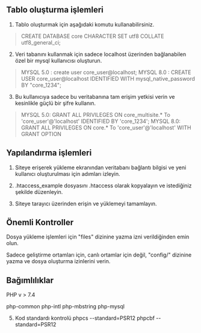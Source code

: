 ## Tablo oluşturma işlemleri

 1. Tablo oluşturmak için aşağıdaki komutu kullanabilirsiniz.

> CREATE DATABASE core CHARACTER SET utf8 COLLATE utf8_general_ci;

  2. Veri tabanını kullanmak için sadece localhost üzerinden bağlanabilen özel bir mysql kullanıcısı oluşturun.
    
   

> MYSQL 5.0 : create user core_user@localhost;
> MYSQL 8.0 : CREATE USER core_user@localhost IDENTIFIED WITH mysql_native_password BY "core_1234";

    
      
    
  3. Bu kullanıcıya sadece bu veritabanına tam erişim yetkisi verin ve kesinlikle güçlü bir şifre kullanın.
    
    

> MYSQL 5.0: GRANT ALL PRIVILEGES ON core_multisite.* To 'core_user'@'localhost' IDENTIFIED BY  'core_1234';
> MYSQL 8.0: GRANT ALL PRIVILEGES ON core.* To 'core_user'@'localhost' WITH GRANT OPTION

    
      
  ## Yapılandırma işlemleri
   1. Siteye erişerek yükleme ekranından veritabanı bağlantı bilgisi ve yeni kullanıcı oluşturulması için adımları izleyin.

    
   2. .htaccess_example dosyasını .htaccess olarak kopyalayın ve istediğiniz şekilde düzenleyin.

    
   4. Siteye tarayıcı üzerinden erişin ve yüklemeyi tamamlayın.
   
     
   ## Önemli Kontroller
   Dosya yükleme işlemleri için "files" dizinine yazma izni
   verildiğinden emin olun.
   
   Sadece geliştirme ortamları için, canlı ortamlar için değil,
   "config/" dizinine yazma ve dosya
   oluşturma izinlerini verin.

  ## Bağımlılıklar
  PHP v > 7.4

  php-common
  php-intl
  php-mbstring
  php-mysql

   5. Kod standardı kontrolü
  phpcs --standard=PSR12 <file>
  phpcbf --standard=PSR12 <file>